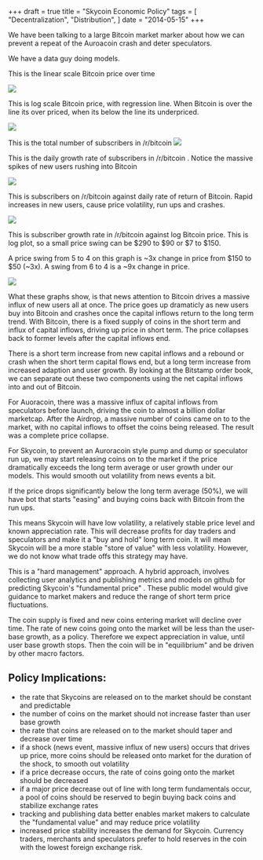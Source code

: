 +++
draft = true
title = "Skycoin Economic Policy"
tags = [
    "Decentralization",
    "Distribution",
]
date = "2014-05-15"
+++

We have been talking to a large Bitcoin market marker about how we can prevent a repeat of the Auroacoin crash and deter speculators.

We have a data guy doing models.

This is the linear scale Bitcoin price over time

![](http://i.imgur.com/G7LpHbK.png)

This is log scale Bitcoin price, with regression line. When Bitcoin is over the line its over priced, when its below the line its underpriced.

![](http://i.imgur.com/RDuDX33.png)

This is the total number of subscribers in /r/bitcoin
![](http://i.imgur.com/phRMyL2.png)

This is the daily growth rate of subscribers in /r/bitcoin . Notice the massive spikes of new users rushing into Bitcoin

![](http://i.imgur.com/8FgHook.png)

This is subscribers on /r/bitcoin against daily rate of return of Bitcoin. Rapid increases in new users, cause price volatility, run ups and crashes.

![](http://i.imgur.com/zYAxPz7.png)

This is subscriber growth rate in /r/bitcoin against log Bitcoin price. This is log plot, so a small price swing can be $290 to $90 or $7 to $150.

A price swing from 5 to 4 on this graph is ~3x change in price from $150 to $50 (~3x). A swing from 6 to 4 is a ~9x change in price.

![](http://i.imgur.com/IBdCbRv.png)

What these graphs show, is that news attention to Bitcoin drives a massive influx of new users all at once. The price goes up dramaticly as new users buy into Bitcoin and crashes once the capital inflows return to the long term trend. With Bitcoin, there is a fixed supply of coins in the short term and influx of capital inflows, driving up price in short term. The price collapses back to former levels after the capital inflows end.

There is a short term increase from new capital inflows and a rebound or crash when the short term capital flows end, but a long term increase from increased adaption and user growth. By looking at the Bitstamp order book, we can separate out these two components using the net capital inflows into and out of Bitcoin.

For Auoracoin, there was a massive influx of capital inflows from speculators before launch, driving the coin to almost a billion dollar marketcap. After the Airdrop, a massive number of coins came on to to the market, with no capital inflows to offset the coins being released. The result was a complete price collapse.

For Skycoin, to prevent an Auroracoin style pump and dump or speculator run up, we may start releasing coins on to the market if the price dramatically exceeds the long term average or user growth under our models. This would smooth out volatility from news events a bit.

If the price drops significantly below the long term average (50%), we will have bot that starts "easing" and buying coins back with Bitcoin from the run ups.

This means Skycoin will have low volatility, a relatively stable price level and known appreciation rate. This will decrease profits for day traders and speculators and make it a "buy and hold" long term coin. It will mean Skycoin will be a more stable "store of value" with less volatility. However, we do not know what trade offs this strategy may have.

This is a "hard management" approach. A hybrid approach, involves collecting user analytics and publishing metrics and models on github for predicting Skycoin's "fundamental price" . These public model would give guidance to market makers and reduce the range of short term price fluctuations.

The coin supply is fixed and new coins entering market will decline over time. The rate of new coins going onto the market will be less than the user-base growth, as a policy. Therefore we expect appreciation in value, until user base growth stops. Then the coin will be in "equilibrium" and be driven by other macro factors.

## Policy Implications:

- the rate that Skycoins are released on to the market should be constant and predictable
- the number of coins on the market should not increase faster than user base growth
- the rate that coins are released on to the market should taper and decrease over time
- if a shock (news event, massive influx of new users) occurs that drives up price, more coins should be released onto market for the duration of the shock, to smooth out volatility
- if a price decrease occurs, the rate of coins going onto the market should be decreased
- if a major price decrease out of line with long term fundamentals occur, a pool of coins should be reserved to begin buying back coins and stabilize exchange rates
- tracking and publishing data better enables market makers to calculate the "fundamental value" and may reduce price volatility
- increased price stability increases the demand for Skycoin. Currency traders, merchants and speculators prefer to hold reserves in the coin with the lowest foreign exchange risk.








